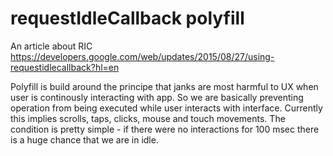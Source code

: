 requestIdleCallback polyfill
============================

An article about RIC https://developers.google.com/web/updates/2015/08/27/using-requestidlecallback?hl=en

Polyfill is build around the principe that janks are most harmful to UX when user is continously interacting with app. So we are basically preventing operation from being executed while user interacts with interface. Currently this implies scrolls, taps, clicks, mouse and touch movements. The condition is pretty simple - if there were no interactions for 100 msec there is a huge chance that we are in idle.

